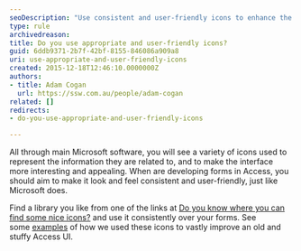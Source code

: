 ```yaml
---
seoDescription: "Use consistent and user-friendly icons to enhance the interface of your Access forms and improve user experience."
type: rule
archivedreason: 
title: Do you use appropriate and user-friendly icons?
guid: 6ddb9371-2b7f-42bf-8155-846086a909a8
uri: use-appropriate-and-user-friendly-icons
created: 2015-12-18T12:46:10.0000000Z
authors:
- title: Adam Cogan
  url: https://ssw.com.au/people/adam-cogan
related: []
redirects:
- do-you-use-appropriate-and-user-friendly-icons

---
```


All through main Microsoft software, you will see a variety of icons 		used to represent the information they are related to, and to make the 		interface more interesting and appealing. When are 		developing forms in Access, you should aim to make it look and feel 		consistent and user-friendly, just like Microsoft does.  
<!--endintro-->

Find a library you like from one of the links at [Do you know where you can find some nice icons?](/where-to-find-nice-icons) and use it consistently over your forms. See some [examples](/use-clean-designs-when-creating-forms) of how we used these icons to vastly improve an old and stuffy Access UI.
